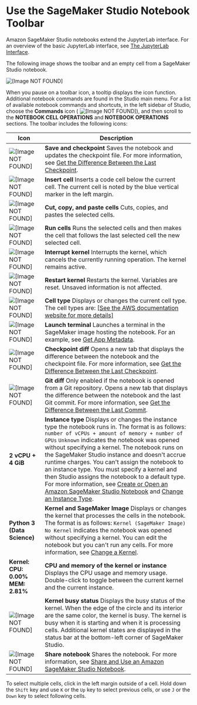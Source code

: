 # Use the SageMaker Studio Notebook Toolbar<a name="notebooks-menu"></a>

Amazon SageMaker Studio notebooks extend the JupyterLab interface\. For an overview of the basic JupyterLab interface, see [The JupyterLab Interface](https://jupyterlab.readthedocs.io/en/latest/user/interface.html)\.

The following image shows the toolbar and an empty cell from a SageMaker Studio notebook\.

![\[Image NOT FOUND\]](http://docs.aws.amazon.com/sagemaker/latest/dg/images/studio/studio-notebook-menu.png)

When you pause on a toolbar icon, a tooltip displays the icon function\. Additional notebook commands are found in the Studio main menu\. For a list of available notebook commands and shortcuts, in the left sidebar of Studio, choose the **Commands** icon \( ![\[Image NOT FOUND\]](http://docs.aws.amazon.com/sagemaker/latest/dg/images/icons/Commands_squid.png)\), and then scroll to the **NOTEBOOK CELL OPERATIONS** and **NOTEBOOK OPERATIONS** sections\. The toolbar includes the following icons:


| Icon | Description | 
| --- | --- | 
|  ![\[Image NOT FOUND\]](http://docs.aws.amazon.com/sagemaker/latest/dg/images/icons/notebook-save-and-checkpoint.png)  |  **Save and checkpoint** Saves the notebook and updates the checkpoint file\. For more information, see [Get the Difference Between the Last Checkpoint](notebooks-diff.md#notebooks-diff-checkpoint)\.  | 
|  ![\[Image NOT FOUND\]](http://docs.aws.amazon.com/sagemaker/latest/dg/images/icons/notebook-insert-cell.png)  |  **Insert cell** Inserts a code cell below the current cell\. The current cell is noted by the blue vertical marker in the left margin\.  | 
|  ![\[Image NOT FOUND\]](http://docs.aws.amazon.com/sagemaker/latest/dg/images/icons/Notebook_cut_copy_paste_x2.png)  |  **Cut, copy, and paste cells** Cuts, copies, and pastes the selected cells\.  | 
|  ![\[Image NOT FOUND\]](http://docs.aws.amazon.com/sagemaker/latest/dg/images/icons/notebook-run.png)  |  **Run cells** Runs the selected cells and then makes the cell that follows the last selected cell the new selected cell\.  | 
|  ![\[Image NOT FOUND\]](http://docs.aws.amazon.com/sagemaker/latest/dg/images/icons/notebook-interrupt-kernel.png)  |  **Interrupt kernel** Interrupts the kernel, which cancels the currently running operation\. The kernel remains active\.  | 
|  ![\[Image NOT FOUND\]](http://docs.aws.amazon.com/sagemaker/latest/dg/images/icons/notebook-restart-kernel.png)  |  **Restart kernel** Restarts the kernel\. Variables are reset\. Unsaved information is not affected\.  | 
|  ![\[Image NOT FOUND\]](http://docs.aws.amazon.com/sagemaker/latest/dg/images/icons/Notebook_cell_x2.png)  |  **Cell type** Displays or changes the current cell type\. The cell types are: [\[See the AWS documentation website for more details\]](http://docs.aws.amazon.com/sagemaker/latest/dg/notebooks-menu.html)  | 
|  ![\[Image NOT FOUND\]](http://docs.aws.amazon.com/sagemaker/latest/dg/images/icons/notebook-launch-terminal.png)  |  **Launch terminal** Launches a terminal in the SageMaker image hosting the notebook\. For an example, see [Get App Metadata](notebooks-run-and-manage-metadata.md#notebooks-run-and-manage-metadata-app)\.  | 
|  ![\[Image NOT FOUND\]](http://docs.aws.amazon.com/sagemaker/latest/dg/images/icons/notebook-checkpoint-diff.png)  |  **Checkpoint diff** Opens a new tab that displays the difference between the notebook and the checkpoint file\. For more information, see [Get the Difference Between the Last Checkpoint](notebooks-diff.md#notebooks-diff-checkpoint)\.  | 
|  ![\[Image NOT FOUND\]](http://docs.aws.amazon.com/sagemaker/latest/dg/images/icons/notebook-git-diff.png)  |  **Git diff** Only enabled if the notebook is opened from a Git repository\. Opens a new tab that displays the difference between the notebook and the last Git commit\. For more information, see [Get the Difference Between the Last Commit](notebooks-diff.md#notebooks-diff-git)\.  | 
|  **2 vCPU \+ 4 GiB**  |  **Instance type** Displays or changes the instance type the notebook runs in\. The format is as follows: `number of vCPUs + amount of memory + number of GPUs` `Unknown` indicates the notebook was opened without specifying a kernel\. The notebook runs on the SageMaker Studio instance and doesn't accrue runtime charges\. You can't assign the notebook to an instance type\. You must specify a kernel and then Studio assigns the notebook to a default type\. For more information, see [Create or Open an Amazon SageMaker Studio Notebook](notebooks-create-open.md) and [Change an Instance Type](notebooks-run-and-manage-switch-instance-type.md)\.  | 
|  **Python 3 \(Data Science\)**  |  **Kernel and SageMaker Image** Displays or changes the kernel that processes the cells in the notebook\. The format is as follows: `Kernel (SageMaker Image)` `No Kernel` indicates the notebook was opened without specifying a kernel\. You can edit the notebook but you can't run any cells\. For more information, see [Change a Kernel](notebooks-run-and-manage-change-image.md)\.  | 
|  **Kernel: CPU: 0\.00% MEM: 2\.81%**  |  **CPU and memory of the kernel or instance** Displays the CPU usage and memory usage\. Double\-click to toggle between the current kernel and the current instance\.  | 
|  ![\[Image NOT FOUND\]](http://docs.aws.amazon.com/sagemaker/latest/dg/images/icons/Notebook_kernel_x2.png)  |  **Kernel busy status** Displays the busy status of the kernel\. When the edge of the circle and its interior are the same color, the kernel is busy\. The kernel is busy when it is starting and when it is processing cells\. Additional kernel states are displayed in the status bar at the bottom\-left corner of SageMaker Studio\.  | 
|  ![\[Image NOT FOUND\]](http://docs.aws.amazon.com/sagemaker/latest/dg/images/icons/Notebook_share_x2.png)  |  **Share notebook** Shares the notebook\. For more information, see [Share and Use an Amazon SageMaker Studio Notebook](notebooks-sharing.md)\.  | 

To select multiple cells, click in the left margin outside of a cell\. Hold down the `Shift` key and use `K` or the `Up` key to select previous cells, or use `J` or the `Down` key to select following cells\.